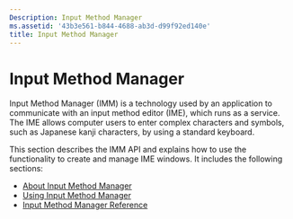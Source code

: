 ```yaml
---
Description: Input Method Manager
ms.assetid: '43b3e561-b844-4688-ab3d-d99f92ed140e'
title: Input Method Manager
---
```


# Input Method Manager

Input Method Manager (IMM) is a technology used by an application to communicate with an input method editor (IME), which runs as a service. The IME allows computer users to enter complex characters and symbols, such as Japanese kanji characters, by using a standard keyboard.

This section describes the IMM API and explains how to use the functionality to create and manage IME windows. It includes the following sections:

-   [About Input Method Manager](about-input-method-manager.md)
-   [Using Input Method Manager](using-input-method-manager.md)
-   [Input Method Manager Reference](input-method-manager-reference.md)

 

 



